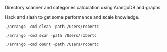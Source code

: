 
Directory scanner and categories calculation using ArangoDB and graphs.

Hack and slash to get some performance and scale knowledge.

```./arrango -cmd clean -path /Users/robertc```

```./arrango -cmd scan -path /Users/robertc```

```./arrango -cmd count -path /Users/robertc```